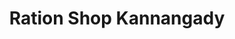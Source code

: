 ---
title: "Ration Shop Kannangady"
url: /perumballur/ration-shop-kannangady/
shop: Lebensmittel
---